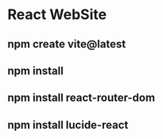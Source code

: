 # React WebSite

## npm create vite@latest
## npm install
## npm install react-router-dom
## npm install lucide-react
